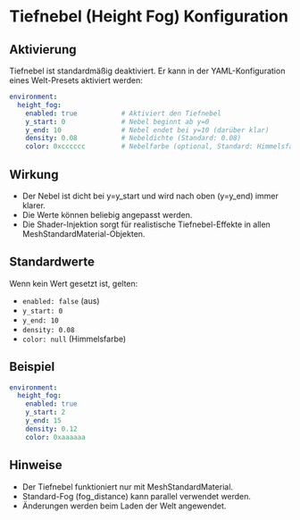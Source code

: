 # Tiefnebel (Height Fog) Konfiguration

## Aktivierung
Tiefnebel ist standardmäßig deaktiviert. Er kann in der YAML-Konfiguration eines Welt-Presets aktiviert werden:

```yaml
environment:
  height_fog:
    enabled: true           # Aktiviert den Tiefnebel
    y_start: 0              # Nebel beginnt ab y=0
    y_end: 10               # Nebel endet bei y=10 (darüber klar)
    density: 0.08           # Nebeldichte (Standard: 0.08)
    color: 0xcccccc         # Nebelfarbe (optional, Standard: Himmelsfarbe)
```

## Wirkung
- Der Nebel ist dicht bei y=y_start und wird nach oben (y=y_end) immer klarer.
- Die Werte können beliebig angepasst werden.
- Die Shader-Injektion sorgt für realistische Tiefnebel-Effekte in allen MeshStandardMaterial-Objekten.

## Standardwerte
Wenn kein Wert gesetzt ist, gelten:
- `enabled: false` (aus)
- `y_start: 0`
- `y_end: 10`
- `density: 0.08`
- `color: null` (Himmelsfarbe)

## Beispiel
```yaml
environment:
  height_fog:
    enabled: true
    y_start: 2
    y_end: 15
    density: 0.12
    color: 0xaaaaaa
```

## Hinweise
- Der Tiefnebel funktioniert nur mit MeshStandardMaterial.
- Standard-Fog (fog_distance) kann parallel verwendet werden.
- Änderungen werden beim Laden der Welt angewendet.
